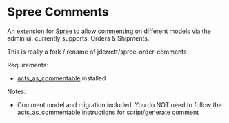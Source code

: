 # Spree Comments

An extension for Spree to allow commenting on different models via the admin ui, currently supports: Orders & Shipments.

This is really a fork / rename of jderrett/spree-order-comments

Requirements:

* [acts\_as\_commentable](http://github.com/jackdempsey/acts_as_commentable) installed

Notes:

* Comment model and migration included.  You do NOT need to follow the acts\_as\_commentable instructions for script/generate comment


